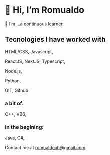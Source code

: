 # 👋 Hi, I’m Romualdo

🌱 I’m ...a continuous learner.

## Tecnologies I have worked with

 HTML/CSS,
 Javascript,
 
 ReactJS,
 NextJS,
 Typescript,
 
 Node.js,
 
 Python, 
 
 
 GIT,
 Github 
 
 ### a bit of:
 
 C++,
 VB6,
 
 ### in the begining:
 
 Java,
 C#, 

Contact me at romualdoah@gmail.com.
